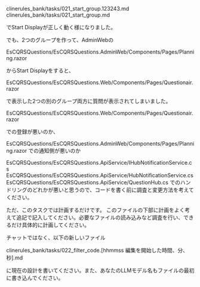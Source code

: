 clinerules_bank/tasks/021_start_group.123243.md
clinerules_bank/tasks/021_start_group.md

でStart Displayが正しく動く様になりました。

でも、2つのグループを作って、AdminWebの

EsCQRSQuestions/EsCQRSQuestions.AdminWeb/Components/Pages/Planning.razor

からStart Displayをすると、

EsCQRSQuestions/EsCQRSQuestions.Web/Components/Pages/Questionair.razor

で表示した2つの別のグループ両方に質問が表示されてしまいました。

EsCQRSQuestions/EsCQRSQuestions.Web/Components/Pages/Questionair.razor

での登録が悪いのか、


EsCQRSQuestions/EsCQRSQuestions.AdminWeb/Components/Pages/Planning.razor
での通知側が悪いのか

EsCQRSQuestions/EsCQRSQuestions.ApiService/IHubNotificationService.cs
EsCQRSQuestions/EsCQRSQuestions.ApiService/HubNotificationService.cs
EsCQRSQuestions/EsCQRSQuestions.ApiService/QuestionHub.cs
でのハンドリングのどれかが悪いと思うので、コードを書く前に調査と変更方法を考えてください。

ただ、このタスクでは計画するだけです。
このファイルの下部に計画をよく考えて追記で記入してください。必要なファイルの読み込みなど調査を行い、できるだけ具体的に計画してください。

チャットではなく、以下の新しいファイル

clinerules_bank/tasks/022_filter_code.[hhmmss 編集を開始した時間、分、秒].md

に現在の設計を書いてください。また、あなたのLLMモデル名もファイルの最初に書き込んでください。

